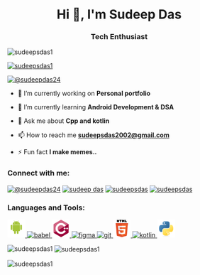 <h1 align="center">Hi 👋, I'm Sudeep Das</h1>
<h3 align="center">Tech Enthusiast</h3>

<p align="left"> <img src="https://komarev.com/ghpvc/?username=sudeepsdas1&label=Profile%20views&color=0e75b6&style=flat" alt="sudeepsdas1" /> </p>

<p align="left"> <a href="https://github.com/ryo-ma/github-profile-trophy"><img src="https://github-profile-trophy.vercel.app/?username=sudeepsdas1" alt="sudeepsdas1" /></a> </p>

<p align="left"> <a href="https://twitter.com/@sudeepdas24" target="blank"><img src="https://img.shields.io/twitter/follow/@sudeepdas24?logo=twitter&style=for-the-badge" alt="@sudeepdas24" /></a> </p>

- 🔭 I’m currently working on **Personal portfolio**

- 🌱 I’m currently learning **Android Development & DSA**

- 💬 Ask me about **Cpp and kotlin**

- 📫 How to reach me **sudeepsdas2002@gmail.com**

- ⚡ Fun fact **I make memes..**

<h3 align="left">Connect with me:</h3>
<p align="left">
<a href="https://twitter.com/@sudeepdas24" target="blank"><img align="center" src="https://raw.githubusercontent.com/rahuldkjain/github-profile-readme-generator/master/src/images/icons/Social/twitter.svg" alt="@sudeepdas24" height="30" width="40" /></a>
<a href="https://linkedin.com/in/sudeep das" target="blank"><img align="center" src="https://raw.githubusercontent.com/rahuldkjain/github-profile-readme-generator/master/src/images/icons/Social/linked-in-alt.svg" alt="sudeep das" height="30" width="40" /></a>
<a href="https://instagram.com/sudeepsdas" target="blank"><img align="center" src="https://raw.githubusercontent.com/rahuldkjain/github-profile-readme-generator/master/src/images/icons/Social/instagram.svg" alt="sudeepsdas" height="30" width="40" /></a>
<a href="https://www.leetcode.com/sudeepsdas" target="blank"><img align="center" src="https://raw.githubusercontent.com/rahuldkjain/github-profile-readme-generator/master/src/images/icons/Social/leet-code.svg" alt="sudeepsdas" height="30" width="40" /></a>
</p>

<h3 align="left">Languages and Tools:</h3>
<p align="left"> <a href="https://developer.android.com" target="_blank"> <img src="https://raw.githubusercontent.com/devicons/devicon/master/icons/android/android-original-wordmark.svg" alt="android" width="40" height="40"/> </a> <a href="https://babeljs.io/" target="_blank"> <img src="https://www.vectorlogo.zone/logos/babeljs/babeljs-icon.svg" alt="babel" width="40" height="40"/> </a> <a href="https://www.w3schools.com/cpp/" target="_blank"> <img src="https://raw.githubusercontent.com/devicons/devicon/master/icons/cplusplus/cplusplus-original.svg" alt="cplusplus" width="40" height="40"/> </a> <a href="https://www.figma.com/" target="_blank"> <img src="https://www.vectorlogo.zone/logos/figma/figma-icon.svg" alt="figma" width="40" height="40"/> </a> <a href="https://git-scm.com/" target="_blank"> <img src="https://www.vectorlogo.zone/logos/git-scm/git-scm-icon.svg" alt="git" width="40" height="40"/> </a> <a href="https://www.w3.org/html/" target="_blank"> <img src="https://raw.githubusercontent.com/devicons/devicon/master/icons/html5/html5-original-wordmark.svg" alt="html5" width="40" height="40"/> </a> <a href="https://kotlinlang.org" target="_blank"> <img src="https://www.vectorlogo.zone/logos/kotlinlang/kotlinlang-icon.svg" alt="kotlin" width="40" height="40"/> </a> <a href="https://www.python.org" target="_blank"> <img src="https://raw.githubusercontent.com/devicons/devicon/master/icons/python/python-original.svg" alt="python" width="40" height="40"/> </a> </p>

<p><img align="left" src="https://github-readme-stats.vercel.app/api/top-langs?username=sudeepsdas1&show_icons=true&locale=en&layout=compact" alt="sudeepsdas1" /></p>

<p>&nbsp;<img align="center" src="https://github-readme-stats.vercel.app/api?username=sudeepsdas1&show_icons=true&locale=en" alt="sudeepsdas1" /></p>

<p><img align="center" src="https://github-readme-streak-stats.herokuapp.com/?user=sudeepsdas1&" alt="sudeepsdas1" /></p>
